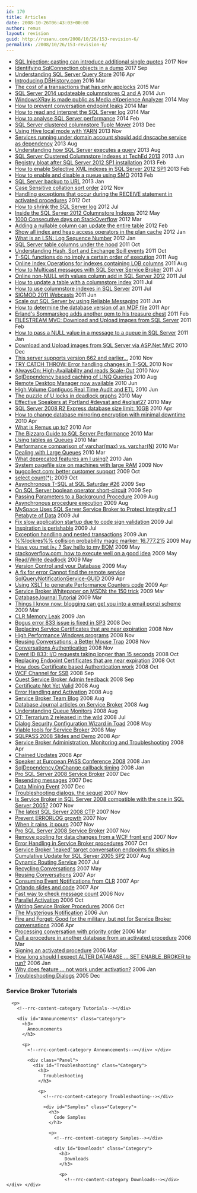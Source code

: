 ```yaml
---
id: 170
title: Articles
date: 2008-10-26T06:43:03+00:00
author: remus
layout: revision
guid: http://rusanu.com/2008/10/26/153-revision-6/
permalink: /2008/10/26/153-revision-6/
---
```

<ul class="all-posts">
  <li>
    <a href="http://rusanu.com/2017/11/24/sql_injection_cast_can_introduce_single_quotes/">SQL Injection: casting can introduce additional single quotes</a> <span class="post-date">2017 Nov</span>
  </li>
  <li>
    <a href="http://rusanu.com/2017/09/22/identifying-sqlconnection-objects-in-a-dump/">Identifying SqlConnection objects in a dump</a> <span class="post-date">2017 Sep</span>
  </li>
  <li>
    <a href="http://rusanu.com/2016/04/01/understanding-sql-server-query-store/">Understanding SQL Server Query Store</a> <span class="post-date">2016 Apr</span>
  </li>
  <li>
    <a href="http://rusanu.com/2016/03/18/introducing-dbhistory-com/">Introducing DBHistory.com</a> <span class="post-date">2016 Mar</span>
  </li>
  <li>
    <a href="http://rusanu.com/2015/03/06/the-cost-of-a-transactions-that-has-only-applocks/">The cost of a transactions that has only applocks</a> <span class="post-date">2015 Mar</span>
  </li>
  <li>
    <a href="http://rusanu.com/2014/06/17/sql-server-2014-updateable-columnstores-q-and-a/">SQL Server 2014 updateable columnstores Q and A</a> <span class="post-date">2014 Jun</span>
  </li>
  <li>
    <a href="http://rusanu.com/2014/05/30/windowsxray-is-made-public-as-media-experience-analyzer/">WindowsXRay is made public as Media eXperience Analyzer</a> <span class="post-date">2014 May</span>
  </li>
  <li>
    <a href="http://rusanu.com/2014/03/31/how-to-prevent-conversation-endpoint-leaks/">How to prevent conversation endpoint leaks</a> <span class="post-date">2014 Mar</span>
  </li>
  <li>
    <a href="http://rusanu.com/2014/03/10/how-to-read-and-interpret-the-sql-server-log/">How to read and interpret the SQL Server log</a> <span class="post-date">2014 Mar</span>
  </li>
  <li>
    <a href="http://rusanu.com/2014/02/24/how-to-analyse-sql-server-performance/">How to analyse SQL Server performance</a> <span class="post-date">2014 Feb</span>
  </li>
  <li>
    <a href="http://rusanu.com/2013/12/02/sql-server-clustered-columnstore-tuple-mover/">SQL Server clustered columnstore Tuple Mover</a> <span class="post-date">2013 Dec</span>
  </li>
  <li>
    <a href="http://rusanu.com/2013/11/19/using-hive-local-mode-with-yarn/">Using Hive local mode with YARN</a> <span class="post-date">2013 Nov</span>
  </li>
  <li>
    <a href="http://rusanu.com/2013/08/27/services-running-under-domain-account-should-add-dnscache-service-as-dependency/">Services running under domain account should add dnscache service as dependency</a> <span class="post-date">2013 Aug</span>
  </li>
  <li>
    <a href="http://rusanu.com/2013/08/01/understanding-how-sql-server-executes-a-query/">Understanding how SQL Server executes a query</a> <span class="post-date">2013 Aug</span>
  </li>
  <li>
    <a href="http://rusanu.com/2013/06/11/sql-server-clustered-columnstore-indexes-at-teched-2013/">SQL Server Clustered Columnstore Indexes at TechEd 2013</a> <span class="post-date">2013 Jun</span>
  </li>
  <li>
    <a href="http://rusanu.com/2013/02/15/registry-bloat-after-sql-server-2012-sp1-installation/">Registry bloat after SQL Server 2012 SP1 installation</a> <span class="post-date">2013 Feb</span>
  </li>
  <li>
    <a href="http://rusanu.com/2013/02/11/how-to-enable-selective-xml-indexes-in-sql-server-2012-sp1/">How to enable Selective XML indexes in SQL Server 2012 SP1</a> <span class="post-date">2013 Feb</span>
  </li>
  <li>
    <a href="http://rusanu.com/2013/02/06/how-to-enable-and-disable-a-queue-using-smo/">How to enable and disable a queue using SMO</a> <span class="post-date">2013 Feb</span>
  </li>
  <li>
    <a href="http://rusanu.com/2013/01/25/sql-server-backup-to-url/">SQL Server backup to URL</a> <span class="post-date">2013 Jan</span>
  </li>
  <li>
    <a href="http://rusanu.com/2012/11/23/case-sensitive-collation-sort-order/">Case Sensitive collation sort order</a> <span class="post-date">2012 Nov</span>
  </li>
  <li>
    <a href="http://rusanu.com/2012/10/15/handling-exceptions-that-occur-during-the-receive-statement-in-activated-procedures/">Handling exceptions that occur during the RECEIVE statement in activated procedures</a> <span class="post-date">2012 Oct</span>
  </li>
  <li>
    <a href="http://rusanu.com/2012/07/27/how-to-shrink-the-sql-server-log/">How to shrink the SQL Server log</a> <span class="post-date">2012 Jul</span>
  </li>
  <li>
    <a href="http://rusanu.com/2012/05/29/inside-the-sql-server-2012-columnstore-indexes/">Inside the SQL Server 2012 Columnstore Indexes</a> <span class="post-date">2012 May</span>
  </li>
  <li>
    <a href="http://rusanu.com/2012/03/17/1000-consecutive-days-on-stackoverflow/">1000 Consecutive days on StackOverflow</a> <span class="post-date">2012 Mar</span>
  </li>
  <li>
    <a href="http://rusanu.com/2012/02/16/adding-a-nullable-column-can-update-the-entire-table/">Adding a nullable column can update the entire table</a> <span class="post-date">2012 Feb</span>
  </li>
  <li>
    <a href="http://rusanu.com/2012/01/27/show-all-index-and-heap-access-operators-in-the-plan-cache/">Show all index and heap access operators in the plan cache</a> <span class="post-date">2012 Jan</span>
  </li>
  <li>
    <a href="http://rusanu.com/2012/01/17/what-is-an-lsn-log-sequence-number/">What is an LSN: Log Sequence Number</a> <span class="post-date">2012 Jan</span>
  </li>
  <li>
    <a href="http://rusanu.com/2011/10/20/sql-server-table-columns-under-the-hood/">SQL Server table columns under the hood</a> <span class="post-date">2011 Oct</span>
  </li>
  <li>
    <a href="http://rusanu.com/2011/10/19/understanding-hash-sort-and-exchange-spill-events/">Understanding Hash, Sort and Exchange Spill events</a> <span class="post-date">2011 Oct</span>
  </li>
  <li>
    <a href="http://rusanu.com/2011/08/10/t-sql-functions-do-no-imply-a-certain-order-of-execution/">T-SQL functions do no imply a certain order of execution</a> <span class="post-date">2011 Aug</span>
  </li>
  <li>
    <a href="http://rusanu.com/2011/08/05/online-index-operations-for-indexes-containing-lob-columns/">Online Index Operations for indexes containing LOB columns</a> <span class="post-date">2011 Aug</span>
  </li>
  <li>
    <a href="http://rusanu.com/2011/07/20/how-to-multicast-messages-with-sql-server-service-broker/">How to Multicast messages with SQL Server Service Broker</a> <span class="post-date">2011 Jul</span>
  </li>
  <li>
    <a href="http://rusanu.com/2011/07/13/online-non-null-with-values-column-add-in-sql-server-11/">Online non-NULL with values column add in SQL Server 2012</a> <span class="post-date">2011 Jul</span>
  </li>
  <li>
    <a href="http://rusanu.com/2011/07/13/how-to-update-a-table-with-a-columnstore-index/">How to update a table with a columnstore index</a> <span class="post-date">2011 Jul</span>
  </li>
  <li>
    <a href="http://rusanu.com/2011/07/13/how-to-use-columnstore-indexes-in-sql-server/">How to use columnstore indexes in SQL Server</a> <span class="post-date">2011 Jul</span>
  </li>
  <li>
    <a href="http://rusanu.com/2011/06/23/sigmod-2011-webcasts/">SIGMOD 2011 Webcasts</a> <span class="post-date">2011 Jun</span>
  </li>
  <li>
    <a href="http://rusanu.com/2011/06/01/scale-out-sql-server-by-using-reliable-messaging/">Scale out SQL Server by using Reliable Messaging</a> <span class="post-date">2011 Jun</span>
  </li>
  <li>
    <a href="http://rusanu.com/2011/04/04/how-to-determine-the-database-version-of-an-mdf-file/">How to determine the database version of an MDF file</a> <span class="post-date">2011 Apr</span>
  </li>
  <li>
    <a href="http://rusanu.com/2011/02/21/erlands-sommarskog-adds-another-gem-to-his-treasure-chest/">Erland's Sommarskog adds another gem to his treasure chest</a> <span class="post-date">2011 Feb</span>
  </li>
  <li>
    <a href="http://rusanu.com/2011/02/06/filestream-mvc-download-and-upload-images-from-sql-server/">FILESTREAM MVC: Download and Upload images from SQL Server</a> <span class="post-date">2011 Feb</span>
  </li>
  <li>
    <a href="http://rusanu.com/2011/01/15/how-to-pass-a-null-value-in-a-message-to-a-queue-in-sql-server/">How to pass a NULL value in a message to a queue in SQL Server</a> <span class="post-date">2011 Jan</span>
  </li>
  <li>
    <a href="http://rusanu.com/2010/12/28/download-and-upload-images-from-sql-server-with-asp-net-mvc/">Download and Upload images from SQL Server via ASP.Net MVC</a> <span class="post-date">2010 Dec</span>
  </li>
  <li>
    <a href="http://rusanu.com/2010/11/23/this-server-supports-version-662-and-earlier/">This server supports version 662 and earlier...</a> <span class="post-date">2010 Nov</span>
  </li>
  <li>
    <a href="http://rusanu.com/2010/11/22/try-catch-throw-exception-handling-in-t-sql/">TRY CATCH THROW: Error handling changes in T-SQL </a> <span class="post-date">2010 Nov</span>
  </li>
  <li>
    <a href="http://rusanu.com/2010/11/11/alwayson-high-availability-and-reads-scale-out/">AlwaysOn: High-Availability and reads Scale-Out</a> <span class="post-date">2010 Nov</span>
  </li>
  <li>
    <a href="http://rusanu.com/2010/08/04/sqldependency-based-caching-of-linq-queries/">SqlDependency based caching of LINQ Queries</a> <span class="post-date">2010 Aug</span>
  </li>
  <li>
    <a href="http://rusanu.com/2010/06/29/remote-desktop-manager-now-available/">Remote Desktop Manager now available</a> <span class="post-date">2010 Jun</span>
  </li>
  <li>
    <a href="http://rusanu.com/2010/06/11/high-volume-contiguos-real-time-audit/">High Volume Contiguos Real Time Audit and ETL</a> <span class="post-date">2010 Jun</span>
  </li>
  <li>
    <a href="http://rusanu.com/2010/05/12/the-puzzle-of-u-locks-in-deadlock-graphs/">The puzzle of U locks in deadlock graphs</a> <span class="post-date">2010 May</span>
  </li>
  <li>
    <a href="http://rusanu.com/2010/05/11/effective-speakers-at-portland-devsat-and-sqlsat27/">Effective Speakers at Portland #devsat and #sqlsat27</a> <span class="post-date">2010 May</span>
  </li>
  <li>
    <a href="http://rusanu.com/2010/04/28/sql-server-2008-r2-express-database-size-limit-10gb/">SQL Server 2008 R2 Express database size limit: 10GB</a> <span class="post-date">2010 Apr</span>
  </li>
  <li>
    <a href="http://rusanu.com/2010/04/23/how-to-change-database-mirroring-encryption-with-minimal-downtime/">How to change database mirroring encryption with minimal downtime</a> <span class="post-date">2010 Apr</span>
  </li>
  <li>
    <a href="http://rusanu.com/2010/04/01/what-is-remus-up-to/">What is Remus up to?</a> <span class="post-date">2010 Apr</span>
  </li>
  <li>
    <a href="http://rusanu.com/2010/03/31/the-bizzaro-guide-to-sql-server-performance/">The Bizzaro Guide to SQL Server Performance</a> <span class="post-date">2010 Mar</span>
  </li>
  <li>
    <a href="http://rusanu.com/2010/03/26/using-tables-as-queues/">Using tables as Queues</a> <span class="post-date">2010 Mar</span>
  </li>
  <li>
    <a href="http://rusanu.com/2010/03/22/performance-comparison-of-varcharmax-vs-varcharn/">Performance comparison of varchar(max) vs. varchar(N)</a> <span class="post-date">2010 Mar</span>
  </li>
  <li>
    <a href="http://rusanu.com/2010/03/09/dealing-with-large-queues/">Dealing with Large Queues</a> <span class="post-date">2010 Mar</span>
  </li>
  <li>
    <a href="http://rusanu.com/2010/01/12/what-deprecated-features-am-i-using/">What deprecated features am I using?</a> <span class="post-date">2010 Jan</span>
  </li>
  <li>
    <a href="http://rusanu.com/2009/11/22/system-pagefile-size-on-machines-with-large-ram/">System pagefile size on machines with large RAM</a> <span class="post-date">2009 Nov</span>
  </li>
  <li>
    <a href="http://rusanu.com/2009/10/28/bugcollectcom-better-customer-support/">bugcollect.com: better customer support</a> <span class="post-date">2009 Oct</span>
  </li>
  <li>
    <a href="http://rusanu.com/2009/10/26/select-count/">select count(*);</a> <span class="post-date">2009 Oct</span>
  </li>
  <li>
    <a href="http://rusanu.com/2009/09/28/asynchronous-t-sql-at-sql-saturday-26/">Asynchronous T-SQL at SQL Saturday #26</a> <span class="post-date">2009 Sep</span>
  </li>
  <li>
    <a href="http://rusanu.com/2009/09/13/on-sql-server-boolean-operator-short-circuit/">On SQL Server boolean operator short-circuit</a> <span class="post-date">2009 Sep</span>
  </li>
  <li>
    <a href="http://rusanu.com/2009/08/18/passing-parameters-to-a-background-procedure/">Passing Parameters to a Background Procedure</a> <span class="post-date">2009 Aug</span>
  </li>
  <li>
    <a href="http://rusanu.com/2009/08/05/asynchronous-procedure-execution/">Asynchronous procedure execution</a> <span class="post-date">2009 Aug</span>
  </li>
  <li>
    <a href="http://rusanu.com/2009/07/26/myspace-uses-sql-server-service-broker-to-protect-integrity-of-1-petabyte-of-data/">MySpace Uses SQL Server Service Broker to Protect Integrity of 1 Petabyte of Data</a> <span class="post-date">2009 Jul</span>
  </li>
  <li>
    <a href="http://rusanu.com/2009/07/24/fix-slow-application-startup-due-to-code-sign-validation/">Fix slow application startup due to code sign validation</a> <span class="post-date">2009 Jul</span>
  </li>
  <li>
    <a href="http://rusanu.com/2009/07/08/inspiration-is-perishable/">Inspiration is perishable</a> <span class="post-date">2009 Jul</span>
  </li>
  <li>
    <a href="http://rusanu.com/2009/06/11/exception-handling-and-nested-transactions/">Exception handling and nested transactions</a> <span class="post-date">2009 Jun</span>
  </li>
  <li>
    <a href="http://rusanu.com/2009/05/29/lockres-collision-probability-magic-marker-16777215/">%%lockres%% collision probability magic marker: 16,777,215</a> <span class="post-date">2009 May</span>
  </li>
  <li>
    <a href="http://rusanu.com/2009/05/21/have-you-met-i%c2%bb%c2%bf-say-hello-to-my-bom/">Have you met ï»¿ ? Say hello to my BOM</a> <span class="post-date">2009 May</span>
  </li>
  <li>
    <a href="http://rusanu.com/2009/05/18/stackoverflowcom-how-to-execute-well-on-a-good-idea/">stackoverflow.com: how to execute well on a good idea</a> <span class="post-date">2009 May</span>
  </li>
  <li>
    <a href="http://rusanu.com/2009/05/16/readwrite-deadlock/">Read/Write deadlock</a> <span class="post-date">2009 May</span>
  </li>
  <li>
    <a href="http://rusanu.com/2009/05/15/version-control-and-your-database/">Version Control and your Database</a> <span class="post-date">2009 May</span>
  </li>
  <li>
    <a href="http://rusanu.com/2009/04/18/a-fix-for-error-cannot-find-the-remote-service-sqlquerynotificationservice-guid/">A fix for error Cannot find the remote service SqlQueryNotificationService-GUID</a> <span class="post-date">2009 Apr</span>
  </li>
  <li>
    <a href="http://rusanu.com/2009/04/11/using-xslt-to-generate-performance-counters-code/">Using XSLT to generate Performance Counters code</a> <span class="post-date">2009 Apr</span>
  </li>
  <li>
    <a href="http://rusanu.com/2009/03/25/service-broker-whitepaper-on-msdn-the-150-trick/">Service Broker Whitepaper on MSDN: the 150 trick</a> <span class="post-date">2009 Mar</span>
  </li>
  <li>
    <a href="http://rusanu.com/2009/03/24/databasejournal-tutorial/">DatabaseJournal Tutorial</a> <span class="post-date">2009 Mar</span>
  </li>
  <li>
    <a href="http://rusanu.com/2009/03/20/things-i-know-now-blogging-can-get-you-into-a-email-ponzi-scheme/">Things I know now: blogging can get you into a email ponzi scheme</a> <span class="post-date">2009 Mar</span>
  </li>
  <li>
    <a href="http://rusanu.com/2009/01/19/clr-memory-leak/">CLR Memory Leak</a> <span class="post-date">2009 Jan</span>
  </li>
  <li>
    <a href="http://rusanu.com/2008/12/16/bogus-error-833-issue-is-fixed-in-sp3/">Bogus error 833 issue is fixed in SP3</a> <span class="post-date">2008 Dec</span>
  </li>
  <li>
    <a href="http://rusanu.com/2008/11/26/replacing-service-certificates-that-are-near-expiration/">Replacing Service Certificates that are near expiration</a> <span class="post-date">2008 Nov</span>
  </li>
  <li>
    <a href="http://rusanu.com/2008/11/11/high-performance-windows-programs/">High Performance Windows programs</a> <span class="post-date">2008 Nov</span>
  </li>
  <li>
    <a href="http://rusanu.com/2008/11/05/reusing-conversations-a-better-mouse-trap/">Reusing Conversations: a Better Mouse Trap</a> <span class="post-date">2008 Nov</span>
  </li>
  <li>
    <a href="http://rusanu.com/2008/11/04/conversations-authentication/">Conversations Authentication</a> <span class="post-date">2008 Nov</span>
  </li>
  <li>
    <a href="http://rusanu.com/2008/10/28/event-id-833-io-requests-taking-longer-than-15-seconds/">Event ID 833: I/O requests taking longer than 15 seconds</a> <span class="post-date">2008 Oct</span>
  </li>
  <li>
    <a href="http://rusanu.com/2008/10/25/replacing-endpoint-certificates-that-are-near-expiration/">Replacing Endpoint Certificates that are near expiration</a> <span class="post-date">2008 Oct</span>
  </li>
  <li>
    <a href="http://rusanu.com/2008/10/23/how-does-certificate-based-authentication-work/">How does Certificate based Authentication work</a> <span class="post-date">2008 Oct</span>
  </li>
  <li>
    <a href="http://rusanu.com/2008/09/14/wcf-channel-for-ssb/">WCF Channel for SSB</a> <span class="post-date">2008 Sep</span>
  </li>
  <li>
    <a href="http://rusanu.com/2008/09/09/quest-service-broker-admin-feedback/">Quest Service Broker Admin feedback</a> <span class="post-date">2008 Sep</span>
  </li>
  <li>
    <a href="http://rusanu.com/2008/08/25/certificate-not-yet-valid/">Certificate Not Yet Valid</a> <span class="post-date">2008 Aug</span>
  </li>
  <li>
    <a href="http://rusanu.com/2008/08/13/error-handling-and-activation/">Error Handling and Activation</a> <span class="post-date">2008 Aug</span>
  </li>
  <li>
    <a href="http://rusanu.com/2008/08/08/service-broker-team-blog/">Service Broker Team Blog</a> <span class="post-date">2008 Aug</span>
  </li>
  <li>
    <a href="http://rusanu.com/2008/08/05/database-journal-articles-on-service-broker/">Database Journal articles on Service Broker</a> <span class="post-date">2008 Aug</span>
  </li>
  <li>
    <a href="http://rusanu.com/2008/08/03/understanding-queue-monitors/">Understanding Queue Monitors</a> <span class="post-date">2008 Aug</span>
  </li>
  <li>
    <a href="http://rusanu.com/2008/07/16/ot-terrarium-2-released-in-the-wild/">OT: Terrarium 2 released in the wild</a> <span class="post-date">2008 Jul</span>
  </li>
  <li>
    <a href="http://rusanu.com/2008/05/22/dialog-security-configuration-wizard-in-toad/">Dialog Security Configuration Wizard in Toad</a> <span class="post-date">2008 May</span>
  </li>
  <li>
    <a href="http://rusanu.com/2008/05/16/viable-tools-for-service-broker/">Viable tools for Service Broker</a> <span class="post-date">2008 May</span>
  </li>
  <li>
    <a href="http://rusanu.com/2008/04/15/sqlpass-2008-slides-and-demo/">SQLPASS 2008 Slides and Demo</a> <span class="post-date">2008 Apr</span>
  </li>
  <li>
    <a href="http://rusanu.com/2008/04/13/service-broker-administration-monitoring-and-troubleshooting/">Service Broker Administration, Monitoring and Troubleshooting</a> <span class="post-date">2008 Apr</span>
  </li>
  <li>
    <a href="http://rusanu.com/2008/04/09/chained-updates/">Chained Updates</a> <span class="post-date">2008 Apr</span>
  </li>
  <li>
    <a href="http://rusanu.com/2008/01/23/speaker-at-european-pass-conference-2008/">Speaker at European PASS Conference 2008</a> <span class="post-date">2008 Jan</span>
  </li>
  <li>
    <a href="http://rusanu.com/2008/01/04/sqldependencyonchange-callback-timing/">SqlDependency.OnChange callback timing</a> <span class="post-date">2008 Jan</span>
  </li>
  <li>
    <a href="http://rusanu.com/2007/12/11/pro-sql-server-2008-service-broker-2/">Pro SQL Server 2008 Service Broker</a> <span class="post-date">2007 Dec</span>
  </li>
  <li>
    <a href="http://rusanu.com/2007/12/03/resending-messages/">Resending messages</a> <span class="post-date">2007 Dec</span>
  </li>
  <li>
    <a href="http://rusanu.com/2007/12/03/data-mining-event/">Data Mining Event</a> <span class="post-date">2007 Dec</span>
  </li>
  <li>
    <a href="http://rusanu.com/2007/11/28/troubleshooting-dialogs-the-sequel/">Troubleshooting dialogs, the sequel</a> <span class="post-date">2007 Nov</span>
  </li>
  <li>
    <a href="http://rusanu.com/2007/11/28/is-service-broker-in-sql-server-2008-compatible-with-the-one-in-sql-server-2005/">Is Service Broker in SQL Server 2008 compatible with the one in SQL Server 2005?</a> <span class="post-date">2007 Nov</span>
  </li>
  <li>
    <a href="http://rusanu.com/2007/11/27/the-latest-sql-server-2008-ctp/">The latest SQL Server 2008 CTP</a> <span class="post-date">2007 Nov</span>
  </li>
  <li>
    <a href="http://rusanu.com/2007/11/11/prevent-errorlog-growth/">Prevent ERRORLOG growth</a> <span class="post-date">2007 Nov</span>
  </li>
  <li>
    <a href="http://rusanu.com/2007/11/10/when-it-rains-it-pours/">When it rains, it pours</a> <span class="post-date">2007 Nov</span>
  </li>
  <li>
    <a href="http://rusanu.com/2007/11/09/pro-sql-server-2008-service-broker/">Pro SQL Server 2008 Service Broker</a> <span class="post-date">2007 Nov</span>
  </li>
  <li>
    <a href="http://rusanu.com/2007/11/01/remove-pooling-for-data-changes-from-a-wcf-front-end/">Remove pooling for data changes from a WCF front end</a> <span class="post-date">2007 Nov</span>
  </li>
  <li>
    <a href="http://rusanu.com/2007/10/31/error-handling-in-service-broker-procedures/">Error Handling in Service Broker procedures</a> <span class="post-date">2007 Oct</span>
  </li>
  <li>
    <a href="http://rusanu.com/2007/08/21/service-broker-leaked-target-conversation-endpoints-fix-ships-in-cumulative-update-for-sql-server-2005-sp2/">Service Broker 'leaked' target conversation endpoints fix ships in Cumulative Update for SQL Server 2005 SP2</a> <span class="post-date">2007 Aug</span>
  </li>
  <li>
    <a href="http://rusanu.com/2007/07/31/dynamic-routing-service/">Dynamic Routing Service</a> <span class="post-date">2007 Jul</span>
  </li>
  <li>
    <a href="http://rusanu.com/2007/05/03/recycling-conversations/">Recycling Conversations</a> <span class="post-date">2007 May</span>
  </li>
  <li>
    <a href="http://rusanu.com/2007/04/25/reusing-conversations/">Reusing Conversations</a> <span class="post-date">2007 Apr</span>
  </li>
  <li>
    <a href="http://rusanu.com/2007/04/11/consuming-event-notifications-from-clr/">Consuming Event Notifications from CLR</a> <span class="post-date">2007 Apr</span>
  </li>
  <li>
    <a href="http://rusanu.com/2007/04/03/orlando-slides-and-code/">Orlando slides and code</a> <span class="post-date">2007 Apr</span>
  </li>
  <li>
    <a href="http://rusanu.com/2006/11/09/fast-way-to-check-message-count/">Fast way to check message count</a> <span class="post-date">2006 Nov</span>
  </li>
  <li>
    <a href="http://rusanu.com/2006/10/29/parallel-activation/">Parallel Activation</a> <span class="post-date">2006 Oct</span>
  </li>
  <li>
    <a href="http://rusanu.com/2006/10/16/writing-service-broker-procedures/">Writing Service Broker Procedures</a> <span class="post-date">2006 Oct</span>
  </li>
  <li>
    <a href="http://rusanu.com/2006/06/17/the-mysterious-notification/">The Mysterious Notification</a> <span class="post-date">2006 Jun</span>
  </li>
  <li>
    <a href="http://rusanu.com/2006/04/06/fire-and-forget-good-for-the-military-but-not-for-service-broker-conversations/">Fire and Forget: Good for the military, but not for Service Broker conversations</a> <span class="post-date">2006 Apr</span>
  </li>
  <li>
    <a href="http://rusanu.com/2006/03/28/processing-conversation-with-priority-order/">Processing conversation with priority order</a> <span class="post-date">2006 Mar</span>
  </li>
  <li>
    <a href="http://rusanu.com/2006/03/07/call-a-procedure-in-another-database-from-an-activated-procedure/">Call a procedure in another database from an activated procedure</a> <span class="post-date">2006 Mar</span>
  </li>
  <li>
    <a href="http://rusanu.com/2006/03/01/signing-an-activated-procedure/">Signing an activated procedure</a> <span class="post-date">2006 Mar</span>
  </li>
  <li>
    <a href="http://rusanu.com/2006/01/30/how-long-should-i-expect-alter-databse-set-enable_broker-to-run/">How long should I expect ALTER DATABASE ... SET ENABLE_BROKER to run?</a> <span class="post-date">2006 Jan</span>
  </li>
  <li>
    <a href="http://rusanu.com/2006/01/12/why-does-feature-not-work-under-activation/">Why does feature &#8230; not work under activation?</a> <span class="post-date">2006 Jan</span>
  </li>
  <li>
    <a href="http://rusanu.com/2005/12/20/troubleshooting-dialogs/">Troubleshooting Dialogs</a> <span class="post-date">2005 Dec</span>
  </li>
</ul>

<div class="Articles">
  <div class="Panel">
    <div id="Tutorials" class="Category">
      <h3>
        Service Broker Tutorials
      </h3>
      
      <p>
        <!--rrc-content-category Tutorials--></div> 
        
        <div id="Announcements" class="Category">
          <h3>
            Announcements
          </h3>
          
          <p>
            <!--rrc-content-category Announcements--></div> </div> 
            
            <div class="Panel">
              <div id="Troubleshooting" class="Category">
                <h3>
                  Troubleshooting
                </h3>
                
                <p>
                  <!--rrc-content-category Troubleshooting--></div> 
                  
                  <div id="Samples" class="Category">
                    <h3>
                      Code Samples
                    </h3>
                    
                    <p>
                      <!--rrc-content-category Samples--></div> 
                      
                      <div id="Downloads" class="Category">
                        <h3>
                          Downloads
                        </h3>
                        
                        <p>
                          <!--rrc-content-category Downloads--></div> </div> </div>